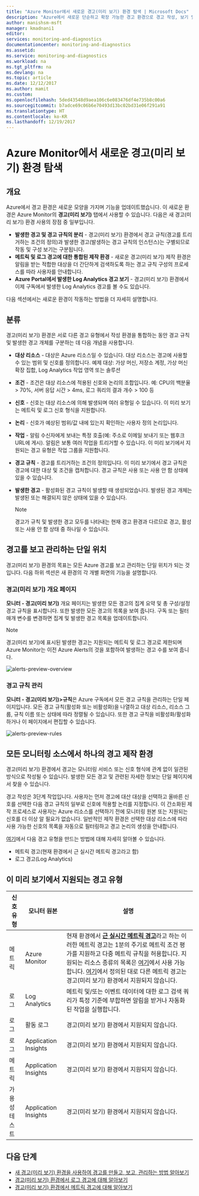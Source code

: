 ```yaml
---
title: "Azure Monitor에서 새로운 경고(미리 보기) 환경 탐색 | Microsoft Docs"
description: "Azure에서 새로운 단순하고 확장 가능한 경고 환경으로 경고 작성, 보기 및 관리를 더 쉽게 만드는 방법 이해"
author: manishsm-msft
manager: kmadnani1
editor: 
services: monitoring-and-diagnostics
documentationcenter: monitoring-and-diagnostics
ms.assetid: 
ms.service: monitoring-and-diagnostics
ms.workload: na
ms.tgt_pltfrm: na
ms.devlang: na
ms.topic: article
ms.date: 12/12/2017
ms.author: mamit
ms.custom: 
ms.openlocfilehash: 5ded43548d9aea106c6e083476df4e735b8c00a6
ms.sourcegitcommit: b7adce69c06b6e70493d13bc02bd31e06f291a91
ms.translationtype: HT
ms.contentlocale: ko-KR
ms.lasthandoff: 12/19/2017
---
```

# <a name="explore-the-new-alerts-preview-experience-in-azure-monitor"></a>Azure Monitor에서 새로운 경고(미리 보기) 환경 탐색

## <a name="overview"></a>개요
 Azure에서 경고 환경은 새로운 모양을 가지며 기능을 업데이트했습니다. 이 새로운 환경은 Azure Monitor의 **경고(미리 보기)** 탭에서 사용할 수 있습니다. 다음은 새 경고(미리 보기) 환경 사용의 장점 중 일부입니다.

 - **발생한 경고 및 경고 규칙의 분리** - 경고(미리 보기) 환경에서 경고 규칙(경고를 트리거하는 조건의 정의)과 발생한 경고(발생하는 경고 규칙의 인스턴스)는 구별되므로 작동 및 구성 보기는 구분됩니다. 
 - **메트릭 및 로그 경고에 대한 통합된 제작 환경** - 새로운 경고(미리 보기) 제작 환경은 알림을 받는 적합한 대상을 더 간단하게 검색하도록 하는 경고 규칙 구성의 프로세스를 따라 사용자를 안내합니다. 
 - **Azure Portal에서 발생한 Log Analytics 경고 보기** - 경고(미리 보기) 환경에서 이제 구독에서 발생한 Log Analytics 경고를 볼 수도 있습니다.  

다음 섹션에서는 새로운 환경이 작동하는 방법을 더 자세히 설명합니다. 

## <a name="taxonomy"></a>분류
경고(미리 보기) 환경은 서로 다른 경고 유형에서 작성 환경을 통합하는 동안 경고 규칙 및 발생한 경고 개체를 구분하는 데 다음 개념을 사용합니다.

- **대상 리소스** - 대상은 Azure 리소스일 수 있습니다. 대상 리소스는 경고에 사용할 수 있는 범위 및 신호를 정의합니다. 예제 대상: 가상 머신, 저장소 계정, 가상 머신 확장 집합, Log Analytics 작업 영역 또는 솔루션 

- **조건** - 조건은 대상 리소스에 적용된 신호와 논리의 조합입니다. 예: CPU의 백분율 > 70%, 서버 응답 시간 > 4ms, 로그 쿼리의 결과 개수 > 100 등 

- **신호** - 신호는 대상 리소스에 의해 발생되며 여러 유형일 수 있습니다. 이 미리 보기는 메트릭 및 로그 신호 형식을 지원합니다.

- **논리** - 신호가 예상된 범위/값 내에 있는지 확인하는 사용자 정의 논리입니다.  
 
- **작업** - 알림 수신자에게 보내는 특정 호출(예: 주소로 이메일 보내기 또는 웹후크 URL에 게시). 알림은 보통 여러 작업을 트리거할 수 있습니다. 이 미리 보기에서 지원되는 경고 유형은 작업 그룹을 지원합니다.  
 
- **경고 규칙** - 경고를 트리거하는 조건의 정의입니다. 이 미리 보기에서 경고 규칙은 경고에 대한 대상 및 조건을 캡처합니다. 경고 규칙은 사용 또는 사용 안 함 상태에 있을 수 있습니다. 
 
- **발생한 경고** - 활성화된 경고 규칙이 발생할 때 생성되었습니다. 발생된 경고 개체는 발생된 또는 해결되지 않은 상태에 있을 수 있습니다.

    > [!NOTE]
    > 경고가 규칙 및 발생한 경고 모두를 나타내는 현재 경고 환경과 다르므로 경고, 활성 또는 사용 안 함 상태 중 하나일 수 있습니다.
    >

## <a name="single-place-to-view-and-manage-alerts"></a>경고를 보고 관리하는 단일 위치
경고(미리 보기) 환경의 목표는 모든 Azure 경고를 보고 관리하는 단일 위치가 되는 것입니다. 다음 하위 섹션은 새 환경의 각 개별 화면의 기능을 설명합니다.

### <a name="alerts-preview-overview-page"></a>경고(미리 보기) 개요 페이지
**모니터 - 경고(미리 보기)** 개요 페이지는 발생한 모든 경고의 집계 요약 및 총 구성/설정 경고 규칙을 표시합니다. 또한 발생한 모든 경고의 목록을 보여 줍니다. 구독 또는 필터 매개 변수를 변경하면 집계 및 발생한 경고 목록을 업데이트합니다.

> [!NOTE]
> 경고(미리 보기)에 표시된 발생한 경고는 지원되는 메트릭 및 로그 경고로 제한되며 Azure Monitor는 이전 Azure Alerts의 것을 포함하여 발생하는 경고 수를 보여 줍니다.

 ![alerts-preview-overview](./media/monitoring-overview-unified/alerts-preview-overview.png) 

### <a name="alert-rules-management"></a>경고 규칙 관리
**모니터 - 경고(미리 보기)>규칙**은 Azure 구독에서 모든 경고 규칙을 관리하는 단일 페이지입니다. 모든 경고 규칙(활성화 또는 비활성화)을 나열하고 대상 리소스, 리소스 그룹, 규칙 이름 또는 상태에 따라 정렬될 수 있습니다. 또한 경고 규칙을 비활성화/활성화하거나 이 페이지에서 편집할 수 있습니다.  

 ![alerts-preview-rules](./media/monitoring-overview-unified/alerts-preview-rules.png)


## <a name="one-alert-authoring-experience-across-all-monitoring-sources"></a>모든 모니터링 소스에서 하나의 경고 제작 환경
경고(미리 보기) 환경에서 경고는 모니터링 서비스 또는 신호 형식에 관계 없이 일관된 방식으로 작성될 수 있습니다. 발생한 모든 경고 및 관련된 자세한 정보는 단일 페이지에서 찾을 수 있습니다.  
 
경고 작성은 3단계 작업입니다. 사용자는 먼저 경고에 대산 대상을 선택하고 올바른 신호를 선택한 다음 경고 규칙의 일부로 신호에 적용할 논리를 지정합니다. 이 간소화된 제작 프로세스로 사용자는 Azure 리소스를 선택하기 전에 모니터링 원본 또는 지원되는 신호를 더 이상 알 필요가 없습니다. 일반적인 제작 환경은 선택한 대상 리소스에 따라 사용 가능한 신호의 목록을 자동으로 필터링하고 경고 논리의 생성을 안내합니다.

[여기](monitor-alerts-unified-usage.md)에서 다음 경고 유형을 만드는 방법에 대해 자세히 알아볼 수 있습니다. 
- 메트릭 경고(현재 환경에서 근 실시간 메트릭 경고라고 함)
- 로그 경고(Log Analytics)
 

## <a name="alert-types-supported-in-this-preview"></a>이 미리 보기에서 지원되는 경고 유형


| **신호 유형** | **모니터 원본** | **설명** | 
|-------------|----------------|-------------|
| 메트릭 | Azure Monitor | 현재 환경에서 [**근 실시간 메트릭 경고**](monitoring-near-real-time-metric-alerts.md)라고 하는 이러한 메트릭 경고는 1분의 주기로 메트릭 조건 평가를 지원하고 다중 메트릭 규칙을 허용합니다. 지원되는 리소스 종류의 목록은 [여기](monitoring-near-real-time-metric-alerts.md#what-resources-can-i-create-near-real-time-metric-alerts-for)에서 사용 가능합니다. [여기](monitoring-overview-alerts.md#alerts-in-different-azure-services)에서 정의된 대로 다른 메트릭 경고는 경고(미리 보기) 환경에서 지원되지 않습니다.|
| 로그  | Log Analytics | 메트릭 및/또는 이벤트 데이터에 대한 로그 검색 쿼리가 특정 기준에 부합하면 알림을 받거나 자동화된 작업을 실행합니다.|
| 로그  | 활동 로그 | 경고(미리 보기) 환경에서 지원되지 않습니다. |
| 로그  | Application Insights | 경고(미리 보기) 환경에서 지원되지 않습니다. |
| 메트릭 | Application Insights | 경고(미리 보기) 환경에서 지원되지 않습니다. |
| 가용성 테스트 | Application Insights | 경고(미리 보기) 환경에서 지원되지 않습니다. |


## <a name="next-steps"></a>다음 단계
- [새 경고(미리 보기) 환경을 사용하여 경고를 만들고, 보고, 관리하는 방법 알아보기](monitor-alerts-unified-usage.md)
- [경고(미리 보기) 환경에서 로그 경고에 대해 알아보기](monitor-alerts-unified-log.md)
- [경고(미리 보기) 환경에서 메트릭 경고에 대해 알아보기](monitoring-near-real-time-metric-alerts.md)

